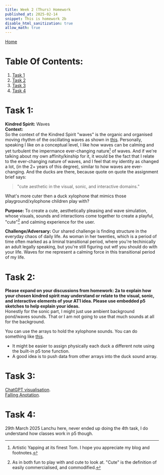 ```yaml
---
title: Week 2 (Thurs) Homework
published_at: 2025-02-14
snippet: This is homework 2b
disable_html_sanitization: true
allow_math: true
---
```


[Home](https://cclanchublo6.deno.dev/)

# Table Of Contents:

1. [Task 1](https://cclanchublo6.deno.dev/fifth-blog-post#task-1)
2. [Task 2](https://cclanchublo6.deno.dev/fifth-blog-post#task-2)
3. [Task 3](https://cclanchublo6.deno.dev/fifth-blog-post#task-3)
4. [Task 4](https://cclanchublo6.deno.dev/fifth-blog-post#task-4)

# Task 1:

**Kindred Spirit:** Waves  
**Context:**  
So the context of the Kindred Spirit "waves" is the organic and organised moving rhythm of the oscillating waves as shown in [this](https://youtu.be/nqvJDkKsYYI?si=o4m5xbUzHIWzzB91). Personally, speaking I like on a conceptual level, I like how waves can be calming and yet turbulent the impermance ever-changing nature[^1] of waves. And if we're talking about my own affinity/kinship for it, it would be the fact that I relate to the ever-changing nature of waves, and I feel that my identity as changed a lot, (in the 2+ years of this degree), similar to how waves are ever-changing. And the ducks are there, because quote on quote the assignment brief says:

> "cute aesthetic in the visual, sonic, and interactive domains."

What's more cuter then a duck xylophone that mimics those playground/xylophone children play with?

**Purpose:**
To create a cute, aesthetically pleasing and wave simulation, whose visuals, sounds and interactions come together to create a playful, "cute"[^2] and calming experience for the user.

**Challenge/Adversary:**
Our shared challenge is finding structure in the everyday chaos of daily life. As woman in her twenties, which is a period of time often marked as a liminal transitional period, where you're techinically an adult legally speaking, but you're still figuring out wtf you should do with your life. Waves for me represent a calming force in this transitional period of my life.

# Task 2:

**Please expand on your discussions from homework: 2a to explain how your chosen kindred spirit may understand or relate to the visual, sonic, and interactive elements of your AT1 idea. Please use embedded p5 sketches to help explain your ideas.**  
Honestly for the sonic part, I might just use ambient background pond/waves sounds. That or I am not going to use that much sounds at all for the background.

You can use the arrays to hold the xylophone sounds. You can do something like [this](https://editor.p5js.org/Lanchu2hen9/sketches/VMi5WkPyu).

- It might be easier to assign physically each duck a different note using the built-in p5 tone function.
- A good idea is to push data from other arrays into the duck sound array.

# Task 3:

[ChatGPT visualisation](https://editor.p5js.org/Lanchu2hen9/sketches/FiGhdYykI).  
[Falling Anotation](https://editor.p5js.org/Lanchu2hen9/sketches/M66nRZUHf).

# Task 4:

29th March 2025 Lanchu here, never ended up doing the 4th task, I do understand how classes work in p5 though.

[^1]: Artistic Yapping at its finest Tom. I hope you appreciate my blog and footnotes.
[^2]: As in both fun to play with and cute to look at. "Cute" is the definition of easily commercialised, and commodified.
